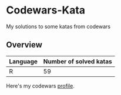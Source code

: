 # Codewars-Kata
My solutions to some katas from codewars

## Overview
|Language|Number of solved katas|
|:---|:---|
|R|59|


Here's my codewars [profile](https://www.codewars.com/users/y0wel/).
